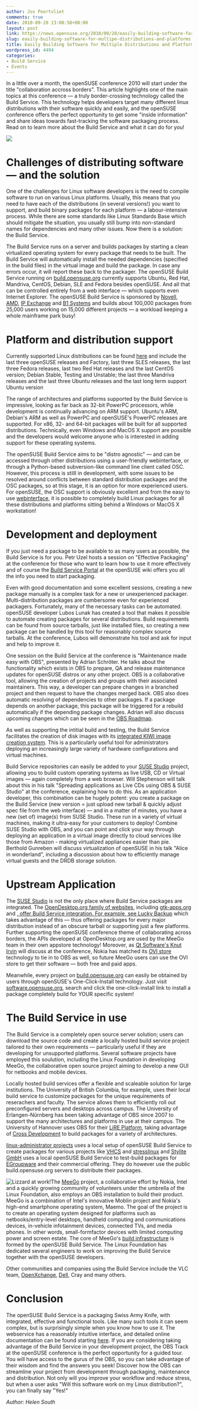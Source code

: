 ```yaml
---
author: Jos Poortvliet
comments: true
date: 2010-09-20 13:00:58+00:00
layout: post
link: https://news.opensuse.org/2010/09/20/easily-building-software-for-multipe-distributions-and-platforms/
slug: easily-building-software-for-multipe-distributions-and-platforms
title: Easily Building Software for Multiple Distributions and Platforms
wordpress_id: 4494
categories:
- Build Service
- Events
---
```


In a little over a month, the openSUSE conference 2010 will start under the title "collaboration accross borders". This article highlights one of the main topics at this conference —  a truly border-crossing technology called the Build Service. This technology helps developers target many different linux distributions with their software quickly and easily, and the openSUSE conference offers the perfect opportunity to get some "inside information" and share ideas towards fast-tracking the software packaging process. Read on to learn more about the Build Service and what it can do for you!
<!-- more -->
[![](/wp-content/uploads/2010/09/Conf2010_250px2+register.png)](//conference.opensuse.org/indico/event/osc2010)


# Challenges of distributing software — and the solution


One of the challenges for Linux software developers is the need to compile software to run on various Linux platforms. Usually, this means that you need to have each of the distributions (in several versions!) you want to support, and build binary packages for each platform — a labour-intensive process. While there are some standards like Linux Standards Base which should mitigate the situation, you usually still bump into non-standard names for dependencies and many other issues. Now there is a solution: the Build Service.

The Build Service runs on a server and builds packages by starting a clean virtualized operating system for every package that needs to be built. The Build Service will automatically install the needed dependencies (specified in the build files) in the virtual image and build the package. In case any errors occur, it will report these back to the packager. The openSUSE Build Service running on [build.opensuse.org](//build.opensuse.org) currently supports Ubuntu, Red Hat, Mandriva, CentOS, Debian, SLE and Fedora besides openSUSE. And all that can be controlled entirely from a web interface — which supports even Internet Explorer. The openSUSE Build Service is sponsored by [Novell](//novell.com), [AMD](//www.amd.com/), [IP Exchange](//ip-exchange.com/) and [B1 Systems](//www.b1-systems.de/) and builds about 100,000 packages from 25,000 users working on 15,000 different projects — a workload keeping a whole mainframe park busy!


# Platform and distribution support


Currently supported Linux distributions can be found [here](//en.opensuse.org/openSUSE:Build_Service_supported_build_targets) and include the last three openSUSE releases and Factory, last three SLES releases, the last three Fedora releases, last two Red Hat releases and the last CentOS version; Debian Stable, Testing and Unstable; the last  three Mandriva releases and the last three Ubuntu releases and the last long term support Ubuntu version

The range of architectures and platforms supported by the Build Service is impressive, looking as far back as 32-bit PowerPC processors, while development is continually advancing on ARM support. Ubuntu's ARM, Debian's ARM as well as PowerPC and openSUSE's PowerPC releases are supported. For x86, 32- and 64-bit packages will be built for all supported distributions. Technically, even Windows and MacOS X support are possible and the developers would welcome anyone who is interested in adding support for these operating systems.

The openSUSE Build Service aims to be "distro agnostic" — and can be accessed through other distributions using a user-friendly webinterface, or through a Python-based subversion-like command line client called OSC. However, this process is stilll in development, with some issues to be resolved around conflicts between standard distribution packages and the OSC packages, so at this stage, it is an option for more experienced users. For openSUSE, the OSC support is obviously excellent and from the easy to use [webinterface](//build.opensuse.org), it is possible to completely build Linux packages for all these distributions and platforms sitting behind a Windows or MacOS X workstation!


# Development and deployment


If you just need a package to be available to as many users as possible, the Build Service is for you. Petr Uzel hosts a session on "Effective Packaging" at the conference for those who want to learn how to use it more effectively and of course the [Build Service Portal](//en.opensuse.org//Portal:Build_Service) at the openSUSE wiki offers you all the info you need to start packaging.

Even with good documentation and some excellent sessions, creating a new package manually is a complex task for a new or unexperienced packager. Multi-distribution packages are cumbersome even for experienced packagers. Fortunately, many of the necessary tasks can be automated. openSUSE developer Lubos Lunak has created a tool that makes it possible to automate creating packages for several distributions. Build requirements can be found from source tarballs, just like installed files, so creating a new package can be handled by this tool for reasonably complex source tarballs. At the conference, Lubos will demonstrate his tool and ask for input and help to improve it.

One session on the Build Service at the conference is "Maintenance made easy with OBS", presented by Adrian Schröter. He talks about the functionality which exists in OBS to prepare, QA and release maintenance updates for openSUSE distros or any other project. OBS is a collaborative tool, allowing the creation of projects and groups with their associated maintainers. This way, a developer can prepare changes in a branched project and then request to have the changes merged back. OBS also does automatic resolving of dependencies to other packages. If a package depends on another package, this package will be triggered for a rebuild automatically if the depending package changes. Adrian will also discuss upcoming changes which can be seen in the [OBS Roadmap](//www.suse.de/~adrian/OBS-Roadmap/).

As well as supporting the intitial build and testing, the Build Service facilitates the creation of disk images with its [integrated KIWI image creation system](//en.opensuse.org/openSUSE:Build_Service_product_definition). This is a particularly useful tool for administrators deploying an increasingly large variety of hardware configurations and virtual machines.

Build Service repositories can easily be added to your [SUSE Studio](//SUSEStudio.com) project, allowing you to build custom operating systems as live USB, CD or Virtual images — again completely from a  web browser. Will Stephenson will talk about this in his talk "Spreading  applications as Live CDs using OBS & SUSE Studio" at the conference, explaining how to do this. As an application developer, this combination can be hugely potent: you create a package on the Build Service (new version = just upload new tarball & quickly adjust spec file from the web interface) — and in a matter of minutes, you have a new (set of) image(s) from SUSE Studio. These run in a variety of virtual machines, making it ultra-easy for your customers to deploy! Combine SUSE Studio with OBS, and you can point and click your way through deploying an application in a virtual image directly to cloud services like those from Amazon - making  virtualized  appliances easier than pie. Berthold Gunreben will  discuss virtualization of openSUSE in his talk "Alice in wonderland",  including a discussion about how to efficiently manage virtual guests and the DRDB storage solution.


# Upstream Application


The [SUSE Studio](//SUSEStudio.com) is not the only place where Build Service packages are integrated. The [OpenDesktop.org family of websites](//opendesktop.org), including [gtk-apps.org](//gtk-apps.org) and [, offer Build Service integration. For example, see ](//kde-apps.org)[Lucky  Backup](//kde-apps.org/content/show.php/luckyBackup?content=94391) which takes advantage of this — thus offering packages for every major distribution instead of an obscure tarball or supporting just a few platforms. Further supporting the openSUSE conference theme of collaborating across borders, the APIs developed at OpenDesktop.org are used by the MeeGo team in their own appstore technology! Moreover, as [Qt Software's Knut Irvin](//qt.nokia.com) will discuss at the conference, Nokia has matched its [OVI store](//store.ovi.com) technology to tie in to OBS as well, so future MeeGo users can use the OVI store to get their software — both free and paid apps.

Meanwhile, every project on [build.opensuse.org](//build.opensuse.org) can easily be obtained by users through openSUSE's One-Click-Install technology. Just visit [software.opensuse.org](//software.opensuse.org/113/en), search and click the one-click-install link to install a package completely build for YOUR specific system!


# The Build Service in use


The Build Service is a completely open source server solution; users can download the source code and  create a locally hosted build service project tailored to their own requirements — particularly useful if they are developing for unsupported platforms. Several software projects have employed this soulution, including the Linux Foundation in developing MeeGo, the collaborative open source project aiming to develop a new GUI for netbooks and mobile devices.

Locally hosted build services offer a flexible and scaleable solution for large institutions. The University of British Columbia, for example, uses their local build service to customize packages for the unique requirements of reserachers and faculty. The service allows them to efficiently roll out preconfigured servers and desktops across campus. The University of Erlangen-Nürnberg has been taking advantage of OBS since 2007 to support the many architectures and platforms in use at their campus. The University of Hannover uses OBS for their [LiRE Platform](//www.rts.uni-hannover.de/lire/), taking advantage of [Cross Development](//en.opensuse.org/openSUSE:Build_Service_Concept_CrossDevelopment) to build packages for a variety of architectures.

[linux-administrator projects](//www.linux-administrator.com) uses a local setup of openSUSE Build Service to create packages for various projects like [VHCS](//www.vhcs.net) and [stresslinux](//www.stresslinux.org) and [Stylite GmbH](//www.stylite.de/) uses a local openSUSE Build Service to test-build packages for [EGroupware](//www.egroupware.or/) and their commercial offering. They do however use the public build.opensuse.org servers to distribute their packages.

![Lizzard at work!](//en.opensuse.org/images/8/8a/Atwork.png)The [MeeGo](//meego.com) project, a collaborative effort by Nokia, Intel and a quickly growing community of volunteers under the umbrella of the Linux Foundation, also employs an OBS installation to build their product. MeeGo is a combination of Intel's innovative Moblin project and Nokia's high-end smartphone operating system, Maemo. The goal of the project is to create an operating system designed for platforms such as netbooks/entry-level desktops, handheld computing and communications devices, in-vehicle infotainment devices, connected TVs, and media phones. In other words, small-formfactor devices with limited computing power and screen estate. The core of MeeGo's [build infrastructure](//wiki.meego.com/Build_Infrastructure) is formed by the openSUSE Build Service. The Linux Foundation has dedicated several engineers to work on improving the Build Service together with the openSUSE developers.

Other communities and companies using the Build Service include the VLC team, [OpenXchange](//www.open-xchange.com/oxpedia#OXHESECommercial), [Dell](//dell.com), Cray and many others.


# Conclusion


The openSUSE Build Service is a packaging Swiss Army Knife, with integrated, effective and functional tools. Like many such tools it can seem complex, but is surprisingly simple when you know how to use it. The webservice has a reasonably intuitive interface, and detailed online documentation can be found starting [here](//wiki.opensuse.org/Portal:Build_Service). If you are considering taking advantage of the Build Service in your development project, the OBS Track at the openSUSE conference is the perfect opportunity for a guided tour. You will have access to the gurus of the OBS, so you can take advantage of their wisdom and find the answers you seek! Discover how the OBS can streamline your project from development through packaging, maintenance and distribution. Not only will you improve your workflow and reduce stress, but when a user asks "Will this software work on my Linux distribution?", you can finally say "Yes!"

_Author:_ _Helen South_
